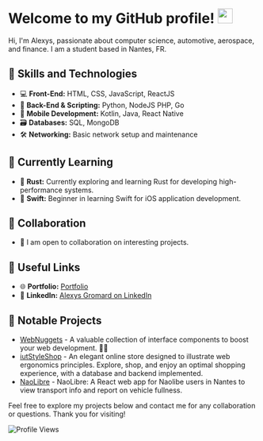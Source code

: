 # Welcome to my GitHub profile! <img src="https://raw.githubusercontent.com/MartinHeinz/MartinHeinz/master/wave.gif" width="30px">

Hi, I'm Alexys, passionate about computer science, automotive, aerospace, and finance. I am a student based in Nantes, FR.

## 🚀 Skills and Technologies

- 💻 **Front-End:** HTML, CSS, JavaScript, ReactJS  
- 🐍 **Back-End & Scripting:** Python, NodeJS PHP, Go  
- 📱 **Mobile Development:** Kotlin, Java, React Native  
- 🗃️ **Databases:** SQL, MongoDB  
- 🛠️ **Networking:** Basic network setup and maintenance  

## 🌱 Currently Learning

- 🦀 **Rust:** Currently exploring and learning Rust for developing high-performance systems.
- 🍏 **Swift:** Beginner in learning Swift for iOS application development.

## 🤝 Collaboration

- 👯 I am open to collaboration on interesting projects.

## 🔗 Useful Links

- 🌐 **Portfolio:** [Portfolio](https://alexysgromard.github.io/portfolio/)
- 💼 **LinkedIn:** [Alexys Gromard on LinkedIn](https://www.linkedin.com/in/alexys-gromard/)

<!-- ## 📈 GitHub Statistics

![GitHub Statistics](https://github-readme-stats.vercel.app/api?username=AlexysGromard&show_icons=true&theme=radical)

![Top Languages](https://github-readme-stats.vercel.app/api/top-langs/?username=AlexysGromard&layout=compact&theme=radical) -->

## 📌 Notable Projects

- [WebNuggets](https://github.com/AlexysGromard/WebNuggets) - A valuable collection of interface components to boost your web development. 💎🚀
- [iutStyleShop](https://github.com/AlexysGromard/iutStyleShop_V2) - An elegant online store designed to illustrate web ergonomics principles. Explore, shop, and enjoy an optimal shopping experience, with a database and backend implemented.
- [NaoLibre](https://github.com/AlexysGromard/NaoLibre) - NaoLibre: A React web app for Naolibe users in Nantes to view transport info and report on vehicle fullness.

Feel free to explore my projects below and contact me for any collaboration or questions. Thank you for visiting!

<!-- Profil views counter -->
![Profile Views](https://komarev.com/ghpvc/?username=AlexysGromard&color=blue)
